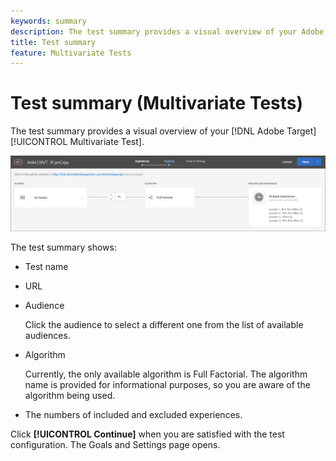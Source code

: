 ```yaml
---
keywords: summary
description: The test summary provides a visual overview of your Adobe Target Multivariate Test.
title: Test summary
feature: Multivariate Tests
---
```


# Test summary (Multivariate Tests)

The test summary provides a visual overview of your [!DNL Adobe Target] [!UICONTROL Multivariate Test].

![Test summary dialog box](/help/c-activities/c-multivariate-testing/t-create-multivariate-test/assets/summary2new.png)

The test summary shows:

* Test name 
* URL 
* Audience

  Click the audience to select a different one from the list of available audiences. 
* Algorithm

  Currently, the only available algorithm is Full Factorial. The algorithm name is provided for informational purposes, so you are aware of the algorithm being used. 
* The numbers of included and excluded experiences.

Click **[!UICONTROL Continue]** when you are satisfied with the test configuration. The Goals and Settings page opens. 
